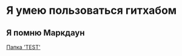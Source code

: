 <h1>Я умею пользоваться гитхабом</h1>
<h2>Я помню Маркдаун</h2>
<p><a href="https://github.com/AbinaKukanova/lingdata/tree/main/TEST">Папка 'TEST'</a></p> 
